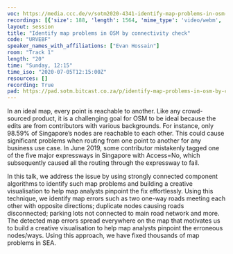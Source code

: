 ```yaml
---
voc: https://media.ccc.de/v/sotm2020-4341-identify-map-problems-in-osm-by-connectivity-check
recordings: [{'size': 188, 'length': 1564, 'mime_type': 'video/webm', 'language': 'eng', 'filename': 'sotm2020-4341-eng-Identify_map_problems_in_OSM_by_connectivity_check_webm-hd.webm', 'state': 'new', 'folder': 'webm-hd', 'high_quality': True, 'width': 1920, 'height': 1080, 'updated_at': '2020-07-18T00:44:39.297+02:00', 'recording_url': 'https://cdn.media.ccc.de/events/sotm/2020/webm-hd/sotm2020-4341-eng-Identify_map_problems_in_OSM_by_connectivity_check_webm-hd.webm', 'url': 'https://media.ccc.de/public/recordings/47552', 'event_url': 'https://media.ccc.de/public/events/40830bce-98a8-5c98-8321-ef826481b877', 'conference_url': 'https://media.ccc.de/public/conferences/sotm2020'}, {'size': 68, 'length': 1564, 'mime_type': 'video/webm', 'language': 'eng', 'filename': 'sotm2020-4341-eng-Identify_map_problems_in_OSM_by_connectivity_check_webm-sd.webm', 'state': 'new', 'folder': 'webm-sd', 'high_quality': False, 'width': 720, 'height': 576, 'updated_at': '2020-07-18T00:39:36.661+02:00', 'recording_url': 'https://cdn.media.ccc.de/events/sotm/2020/webm-sd/sotm2020-4341-eng-Identify_map_problems_in_OSM_by_connectivity_check_webm-sd.webm', 'url': 'https://media.ccc.de/public/recordings/47548', 'event_url': 'https://media.ccc.de/public/events/40830bce-98a8-5c98-8321-ef826481b877', 'conference_url': 'https://media.ccc.de/public/conferences/sotm2020'}, {'size': 23, 'length': 1563, 'mime_type': 'audio/mpeg', 'language': 'eng', 'filename': 'sotm2020-4341-eng-Identify_map_problems_in_OSM_by_connectivity_check_mp3.mp3', 'state': 'new', 'folder': 'mp3', 'high_quality': False, 'width': 0, 'height': 0, 'updated_at': '2020-07-18T00:31:08.023+02:00', 'recording_url': 'https://cdn.media.ccc.de/events/sotm/2020/mp3/sotm2020-4341-eng-Identify_map_problems_in_OSM_by_connectivity_check_mp3.mp3', 'url': 'https://media.ccc.de/public/recordings/47545', 'event_url': 'https://media.ccc.de/public/events/40830bce-98a8-5c98-8321-ef826481b877', 'conference_url': 'https://media.ccc.de/public/conferences/sotm2020'}, {'size': 51, 'length': 1564, 'mime_type': 'video/mp4', 'language': 'eng', 'filename': 'sotm2020-4341-eng-Identify_map_problems_in_OSM_by_connectivity_check_sd.mp4', 'state': 'new', 'folder': 'h264-sd', 'high_quality': False, 'width': 720, 'height': 576, 'updated_at': '2020-07-18T00:30:54.164+02:00', 'recording_url': 'https://cdn.media.ccc.de/events/sotm/2020/h264-sd/sotm2020-4341-eng-Identify_map_problems_in_OSM_by_connectivity_check_sd.mp4', 'url': 'https://media.ccc.de/public/recordings/47544', 'event_url': 'https://media.ccc.de/public/events/40830bce-98a8-5c98-8321-ef826481b877', 'conference_url': 'https://media.ccc.de/public/conferences/sotm2020'}, {'size': 152, 'length': 1564, 'mime_type': 'video/mp4', 'language': 'eng', 'filename': 'sotm2020-4341-eng-Identify_map_problems_in_OSM_by_connectivity_check_hd.mp4', 'state': 'new', 'folder': 'h264-hd', 'high_quality': True, 'width': 1920, 'height': 1080, 'updated_at': '2020-07-17T23:06:18.504+02:00', 'recording_url': 'https://cdn.media.ccc.de/events/sotm/2020/h264-hd/sotm2020-4341-eng-Identify_map_problems_in_OSM_by_connectivity_check_hd.mp4', 'url': 'https://media.ccc.de/public/recordings/47514', 'event_url': 'https://media.ccc.de/public/events/40830bce-98a8-5c98-8321-ef826481b877', 'conference_url': 'https://media.ccc.de/public/conferences/sotm2020'}]
layout: session
title: "Identify map problems in OSM by connectivity check"
code: "URVEBF"
speaker_names_with_affiliations: ["Evan Hossain"]
room: "Track 1"
length: "20"
time: "Sunday, 12:15"
time_iso: "2020-07-05T12:15:00Z"
resources: []
recording: True
pad: https://pad.sotm.bitcast.co.za/p/identify-map-problems-in-osm-by-connectivity-check
---
```

In an ideal map, every point is reachable to another. Like any crowd-sourced product, it is a challenging goal for OSM to be ideal because the edits are from contributors with various backgrounds. For instance, only 98.59% of Singapore’s nodes are reachable to each other. This could cause significant problems when routing from one point to another for any business use case. In June 2019, some contributor mistakenly tagged one of the five major expressways  in Singapore with Access=No, which subsequently caused all the routing through the expressway to fail. 

In this talk, we address the issue  by using strongly connected component algorithms to identify such map problems and building a creative visualisation to help map analysts pinpoint the fix effortlessly. Using this technique, we identify map errors such as two one-way roads meeting each other with opposite directions;  duplicate nodes causing roads disconnected; parking lots not connected to main road network and more. The detected map errors spread everywhere on the map that motivates us to build a creative visualisation to help map analysts pinpoint the erroneous nodes/ways. Using this approach, we have fixed thousands of map problems in SEA.
